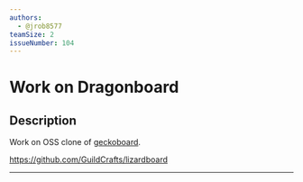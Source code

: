 ```yaml
---
authors:
  - @jrob8577
teamSize: 2
issueNumber: 104
---
```


# Work on Dragonboard

## Description

Work on OSS clone of [geckoboard](https://www.geckoboard.com/).

https://github.com/GuildCrafts/lizardboard

---





